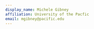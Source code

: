 ```yaml
---
display_name: Michele Gibney
affiliation: University of the Pacfic
email: mgibney@pacific.edu
---
```

